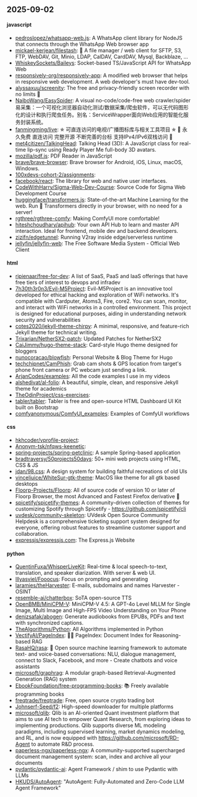 ## 2025-09-02

#### javascript
* [pedroslopez/whatsapp-web.js](https://github.com/pedroslopez/whatsapp-web.js): A WhatsApp client library for NodeJS that connects through the WhatsApp Web browser app
* [mickael-kerjean/filestash](https://github.com/mickael-kerjean/filestash): 📁 A file manager / web client for SFTP, S3, FTP, WebDAV, Git, Minio, LDAP, CalDAV, CardDAV, Mysql, Backblaze, ...
* [WhiskeySockets/Baileys](https://github.com/WhiskeySockets/Baileys): Socket-based TS/JavaScript API for WhatsApp Web
* [responsively-org/responsively-app](https://github.com/responsively-org/responsively-app): A modified web browser that helps in responsive web development. A web developer's must have dev-tool.
* [alyssaxuu/screenity](https://github.com/alyssaxuu/screenity): The free and privacy-friendly screen recorder with no limits 🎥
* [NaiboWang/EasySpider](https://github.com/NaiboWang/EasySpider): A visual no-code/code-free web crawler/spider易采集：一个可视化浏览器自动化测试/数据采集/爬虫软件，可以无代码图形化的设计和执行爬虫任务。别名：ServiceWrapper面向Web应用的智能化服务封装系统。
* [fanmingming/live](https://github.com/fanmingming/live): ✯ 可直连访问的电视/广播图标库与相关工具项目 ✯ 🔕 永久免费 直连访问 完整开源 不断完善的台标 支持IPv4/IPv6双栈访问 🔕
* [met4citizen/TalkingHead](https://github.com/met4citizen/TalkingHead): Talking Head (3D): A JavaScript class for real-time lip-sync using Ready Player Me full-body 3D avatars.
* [mozilla/pdf.js](https://github.com/mozilla/pdf.js): PDF Reader in JavaScript
* [brave/brave-browser](https://github.com/brave/brave-browser): Brave browser for Android, iOS, Linux, macOS, Windows.
* [100xdevs-cohort-2/assignments](https://github.com/100xdevs-cohort-2/assignments): 
* [facebook/react](https://github.com/facebook/react): The library for web and native user interfaces.
* [CodeWithHarry/Sigma-Web-Dev-Course](https://github.com/CodeWithHarry/Sigma-Web-Dev-Course): Source Code for Sigma Web Development Course
* [huggingface/transformers.js](https://github.com/huggingface/transformers.js): State-of-the-art Machine Learning for the web. Run 🤗 Transformers directly in your browser, with no need for a server!
* [rgthree/rgthree-comfy](https://github.com/rgthree/rgthree-comfy): Making ComfyUI more comfortable!
* [hiteshchoudhary/apihub](https://github.com/hiteshchoudhary/apihub): Your own API Hub to learn and master API interaction. Ideal for frontend, mobile dev and backend developers.
* [zizifn/edgetunnel](https://github.com/zizifn/edgetunnel): Running V2ray inside edge/serverless runtime
* [jellyfin/jellyfin-web](https://github.com/jellyfin/jellyfin-web): The Free Software Media System - Official Web Client

#### html
* [ripienaar/free-for-dev](https://github.com/ripienaar/free-for-dev): A list of SaaS, PaaS and IaaS offerings that have free tiers of interest to devops and infradev
* [7h30th3r0n3/Evil-M5Project](https://github.com/7h30th3r0n3/Evil-M5Project): Evil-M5Project is an innovative tool developed for ethical hacking and exploration of WiFi networks. It's compatible with Cardputer, Atoms3, Fire, core2. You can scan, monitor, and interact with WiFi networks in a controlled environment. This project is designed for educational purposes, aiding in understanding network security and vulnerabilities
* [cotes2020/jekyll-theme-chirpy](https://github.com/cotes2020/jekyll-theme-chirpy): A minimal, responsive, and feature-rich Jekyll theme for technical writing.
* [Trixarian/NetherSX2-patch](https://github.com/Trixarian/NetherSX2-patch): Updated Patches for NetherSX2
* [CaiJimmy/hugo-theme-stack](https://github.com/CaiJimmy/hugo-theme-stack): Card-style Hugo theme designed for bloggers
* [nunocoracao/blowfish](https://github.com/nunocoracao/blowfish): Personal Website & Blog Theme for Hugo
* [techchipnet/CamPhish](https://github.com/techchipnet/CamPhish): Grab cam shots & GPS location from target's phone front camera or PC webcam just sending a link.
* [ArjanCodes/examples](https://github.com/ArjanCodes/examples): All the code examples I use in my videos
* [alshedivat/al-folio](https://github.com/alshedivat/al-folio): A beautiful, simple, clean, and responsive Jekyll theme for academics
* [TheOdinProject/css-exercises](https://github.com/TheOdinProject/css-exercises): 
* [tabler/tabler](https://github.com/tabler/tabler): Tabler is free and open-source HTML Dashboard UI Kit built on Bootstrap
* [comfyanonymous/ComfyUI_examples](https://github.com/comfyanonymous/ComfyUI_examples): Examples of ComfyUI workflows

#### css
* [hkhcoder/vprofile-project](https://github.com/hkhcoder/vprofile-project): 
* [Anonym-tsk/nfqws-keenetic](https://github.com/Anonym-tsk/nfqws-keenetic): 
* [spring-projects/spring-petclinic](https://github.com/spring-projects/spring-petclinic): A sample Spring-based application
* [bradtraversy/50projects50days](https://github.com/bradtraversy/50projects50days): 50+ mini web projects using HTML, CSS & JS
* [jdan/98.css](https://github.com/jdan/98.css): A design system for building faithful recreations of old UIs
* [vinceliuice/WhiteSur-gtk-theme](https://github.com/vinceliuice/WhiteSur-gtk-theme): MacOS like theme for all gtk based desktops
* [Floorp-Projects/Floorp](https://github.com/Floorp-Projects/Floorp): All of source code of version 10 or later of Floorp Browser, the most Advanced and Fastest Firefox derivative 🦊
* [spicetify/spicetify-themes](https://github.com/spicetify/spicetify-themes): A community-driven collection of themes for customizing Spotify through Spicetify - https://github.com/spicetify/cli
* [uvdesk/community-skeleton](https://github.com/uvdesk/community-skeleton): UVdesk Open Source Community Helpdesk is a comprehensive ticketing support system designed for everyone, offering robust features to streamline customer support and collaboration.
* [expressjs/expressjs.com](https://github.com/expressjs/expressjs.com): The Express.js Website

#### python
* [QuentinFuxa/WhisperLiveKit](https://github.com/QuentinFuxa/WhisperLiveKit): Real-time & local speech-to-text, translation, and speaker diarization. With server & web UI.
* [lllyasviel/Fooocus](https://github.com/lllyasviel/Fooocus): Focus on prompting and generating
* [laramies/theHarvester](https://github.com/laramies/theHarvester): E-mails, subdomains and names Harvester - OSINT
* [resemble-ai/chatterbox](https://github.com/resemble-ai/chatterbox): SoTA open-source TTS
* [OpenBMB/MiniCPM-V](https://github.com/OpenBMB/MiniCPM-V): MiniCPM-V 4.5: A GPT-4o Level MLLM for Single Image, Multi Image and High-FPS Video Understanding on Your Phone
* [denizsafak/abogen](https://github.com/denizsafak/abogen): Generate audiobooks from EPUBs, PDFs and text with synchronized captions.
* [TheAlgorithms/Python](https://github.com/TheAlgorithms/Python): All Algorithms implemented in Python
* [VectifyAI/PageIndex](https://github.com/VectifyAI/PageIndex): 📄🧠 PageIndex: Document Index for Reasoning-based RAG
* [RasaHQ/rasa](https://github.com/RasaHQ/rasa): 💬 Open source machine learning framework to automate text- and voice-based conversations: NLU, dialogue management, connect to Slack, Facebook, and more - Create chatbots and voice assistants
* [microsoft/graphrag](https://github.com/microsoft/graphrag): A modular graph-based Retrieval-Augmented Generation (RAG) system
* [EbookFoundation/free-programming-books](https://github.com/EbookFoundation/free-programming-books): 📚 Freely available programming books
* [freqtrade/freqtrade](https://github.com/freqtrade/freqtrade): Free, open source crypto trading bot
* [Johnserf-Seed/f2](https://github.com/Johnserf-Seed/f2): High-speed downloader for multiple platforms
* [microsoft/qlib](https://github.com/microsoft/qlib): Qlib is an AI-oriented Quant investment platform that aims to use AI tech to empower Quant Research, from exploring ideas to implementing productions. Qlib supports diverse ML modeling paradigms, including supervised learning, market dynamics modeling, and RL, and is now equipped with https://github.com/microsoft/RD-Agent to automate R&D process.
* [paperless-ngx/paperless-ngx](https://github.com/paperless-ngx/paperless-ngx): A community-supported supercharged document management system: scan, index and archive all your documents
* [pydantic/pydantic-ai](https://github.com/pydantic/pydantic-ai): Agent Framework / shim to use Pydantic with LLMs
* [HKUDS/AutoAgent](https://github.com/HKUDS/AutoAgent): "AutoAgent: Fully-Automated and Zero-Code LLM Agent Framework"

